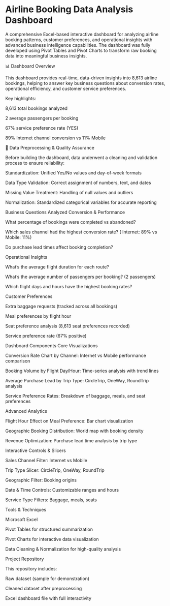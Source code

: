 # Airline Booking Data Analysis Dashboard

A comprehensive Excel-based interactive dashboard for analyzing airline booking patterns, customer preferences, and operational insights with advanced business intelligence capabilities. The dashboard was fully developed using Pivot Tables and Pivot Charts to transform raw booking data into meaningful business insights.

📊 Dashboard Overview

This dashboard provides real-time, data-driven insights into 8,613 airline bookings, helping to answer key business questions about conversion rates, operational efficiency, and customer service preferences.

Key highlights:

8,613 total bookings analyzed

2 average passengers per booking

67% service preference rate (YES)

89% Internet channel conversion vs 11% Mobile

🧹 Data Preprocessing & Quality Assurance

Before building the dashboard, data underwent a cleaning and validation process to ensure reliability:

Standardization: Unified Yes/No values and day-of-week formats

Data Type Validation: Correct assignment of numbers, text, and dates

Missing Value Treatment: Handling of null values and outliers

Normalization: Standardized categorical variables for accurate reporting

 Business Questions Analyzed
Conversion & Performance

What percentage of bookings were completed vs abandoned?

Which sales channel had the highest conversion rate? ( Internet: 89% vs  Mobile: 11%)

Do purchase lead times affect booking completion?

Operational Insights

What’s the average flight duration for each route?

What’s the average number of passengers per booking? (2 passengers)

Which flight days and hours have the highest booking rates?

Customer Preferences

Extra baggage requests (tracked across all bookings)

Meal preferences by flight hour

Seat preference analysis (8,613 seat preferences recorded)

Service preference rate (67% positive)

 Dashboard Components
Core Visualizations

Conversion Rate Chart by Channel: Internet vs Mobile performance comparison

Booking Volume by Flight Day/Hour: Time-series analysis with trend lines

Average Purchase Lead by Trip Type: CircleTrip, OneWay, RoundTrip analysis

Service Preference Rates: Breakdown of baggage, meals, and seat preferences

Advanced Analytics

Flight Hour Effect on Meal Preference: Bar chart visualization

Geographic Booking Distribution: World map with booking density

Revenue Optimization: Purchase lead time analysis by trip type

 Interactive Controls & Slicers

Sales Channel Filter: Internet vs Mobile

Trip Type Slicer: CircleTrip, OneWay, RoundTrip

Geographic Filter: Booking origins

Date & Time Controls: Customizable ranges and hours

Service Type Filters: Baggage, meals, seats

 Tools & Techniques

Microsoft Excel

Pivot Tables for structured summarization

Pivot Charts for interactive data visualization

Data Cleaning & Normalization for high-quality analysis

Project Repository

This repository includes:

Raw dataset (sample for demonstration)

Cleaned dataset after preprocessing

Excel dashboard file with full interactivity

